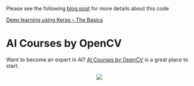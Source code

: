 Please see the following
[blog post](https://www.learnopencv.com/deep-learning-using-keras-the-basics)
for more details about this code

[Deep learning using Keras – The Basics](https://www.learnopencv.com/deep-learning-using-keras-the-basics)

# AI Courses by OpenCV

Want to become an expert in AI?
[AI Courses by OpenCV](https://opencv.org/courses/) is a great place to start.

<a href="https://opencv.org/courses/">
<p align="center"> 
<img src="https://www.learnopencv.com/wp-content/uploads/2020/04/AI-Courses-By-OpenCV-Github.png">
</p>
</a>
